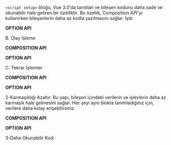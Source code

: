 `<script setup>` bloğu, Vue 3.0'da tanıtılan ve bileşen kodunu daha sade ve okunabilir hale getiren bir özelliktir. Bu özellik, Composition API'yi kullanırken bileşenlerin daha az kodla yazılmasını sağlar. İşte <script setup> bloğunun neden kullanıldığına dair bazı nedenler:

1-Daha Az Kod: <script setup> kullanarak, bir bileşenin verilerini, işlevlerini ve diğer özelliklerini daha kısa ve daha net bir şekilde tanımlayabilirsiniz. Bu, kodun daha az satırdan oluşmasını sağlar ve bileşenin işlevselliğini daha kolay anlamanıza yardımcı olur.

A. Veri tanımlama
**COMPOSITION API**

<script setup>
import { ref } from 'vue';

const count = ref(0);
</script>

**OPTION API**

<script>

export default {
  data() {
    return {
      count: 0,
    };
  },
};
</script>

B. Olay İşleme

**COMPOSITION API**

<script setup>
const incrementCount = () => {
  count.value++;
};
</script>

**OPTION API**

<script>
export default {
  methods: {
    incrementCount() {
      this.count++;
    }
  }
};
</script>

C. Tekrar İşlemler

**COMPOSITION API**

<template>
  <ul>
    <li v-for="item in items" :key="item.id">{{ item.name }}</li>
  </ul>
</template>

<script setup>
const items = [
  { id: 1, name: 'Öğe 1' },
  { id: 2, name: 'Öğe 2' },
  { id: 3, name: 'Öğe 3' },
];
</script>

**OPTION API**

<template>
  <ul>
    <li v-for="item in items" :key="item.id">{{ item.name }}</li>
  </ul>
</template>

<script>
export default {
  data() {
    return {
      items: [
        { id: 1, name: 'Öğe 1' },
        { id: 2, name: 'Öğe 2' },
        { id: 3, name: 'Öğe 3' },
      ],
    };
  },
};
</script>

2-Karmaşıklığı Azaltır: Bu yapı, bileşen içindeki verilerin ve işlevlerin daha az karmaşık hale gelmesini sağlar. Her şeyi aynı blokta tanımladığınız için, verilere daha kolay erişebilirsiniz.

**COMPOSITION API**

<template>
  <div>
    <ul>
      <li v-for="(item, index) in items" :key="index">
        {{ item.name }} - {{ item.price }} TL
        <button @click="removeItem(index)">Ürünü Kaldır</button>
      </li>
    </ul>
    <p>Toplam: {{ total }} TL</p>
  </div>
</template>

<script setup>
import { ref, computed } from 'vue';

const items = ref([
  { name: "Ürün 1", price: 50 },
  { name: "Ürün 2", price: 30 },
  { name: "Ürün 3", price: 20 }
]);

const total = computed(() => {
  return items.value.reduce((sum, item) => sum + item.price, 0);
});

const removeItem = (index) => {
  items.value.splice(index, 1);
};
</script>

**OPTION API**

<template>
  <div>
    <ul>
      <li v-for="(item, index) in items" :key="index">
        {{ item.name }} - {{ item.price }} TL
        <button @click="removeItem(index)">Ürünü Kaldır</button>
      </li>
    </ul>
    <p>Toplam: {{ total }} TL</p>
  </div>
</template>

<script>
export default {
  data() {
    return {
      items: [
        { name: "Ürün 1", price: 50 },
        { name: "Ürün 2", price: 30 },
        { name: "Ürün 3", price: 20 }
      ],
      total: 0
    };
  },
  methods: {
    removeItem(index) {
      this.items.splice(index, 1);
      this.calculateTotal();
    },
    calculateTotal() {
      this.total = this.items.reduce((sum, item) => sum + item.price, 0);
    }
  },
  created() {
    this.calculateTotal();
  }
};
</script>

3-Daha Okunabilir Kod: <script setup> kullanmak, bileşen kodunu daha okunabilir hale getirir. Veriler ve işlevler aynı blokta tanımlandığı için, bileşenin nasıl çalıştığını daha iyi anlamak daha kolaydır.

4-Hata Ayıklama Kolaylığı: <script setup> kullanmak, hata ayıklama işlemini kolaylaştırabilir. Veriler ve işlevler daha sade olduğu için hataları bulmak ve düzeltmek daha kolaydır.
